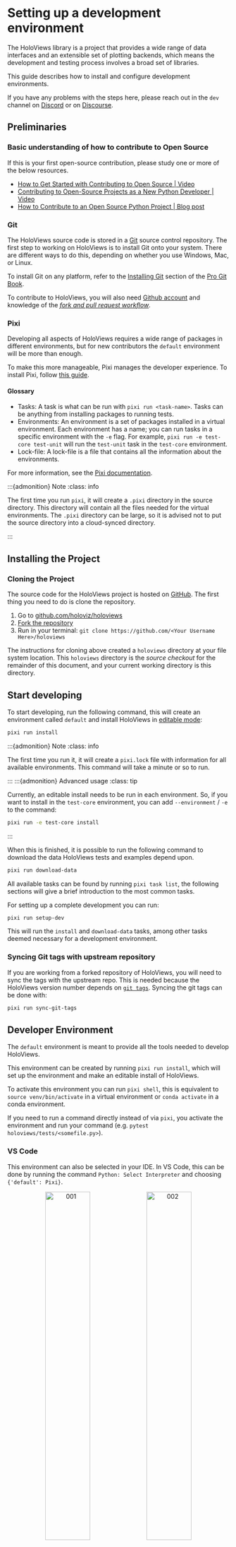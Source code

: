 # Setting up a development environment

The HoloViews library is a project that provides a wide range of data interfaces and an extensible set of plotting backends, which means the development and testing process involves a broad set of libraries.

This guide describes how to install and configure development environments.

If you have any problems with the steps here, please reach out in the `dev` channel on [Discord](https://discord.gg/rb6gPXbdAr) or on [Discourse](https://discourse.holoviz.org/).

## Preliminaries

### Basic understanding of how to contribute to Open Source

If this is your first open-source contribution, please study one
or more of the below resources.

- [How to Get Started with Contributing to Open Source | Video](https://youtu.be/RGd5cOXpCQw)
- [Contributing to Open-Source Projects as a New Python Developer | Video](https://youtu.be/jTTf4oLkvaM)
- [How to Contribute to an Open Source Python Project | Blog post](https://www.educative.io/blog/contribue-open-source-python-project)

### Git

The HoloViews source code is stored in a [Git](https://git-scm.com) source control repository. The first step to working on HoloViews is to install Git onto your system. There are different ways to do this, depending on whether you use Windows, Mac, or Linux.

To install Git on any platform, refer to the [Installing Git](https://git-scm.com/book/en/v2/Getting-Started-Installing-Git) section of the [Pro Git Book](https://git-scm.com/book/en/v2).

To contribute to HoloViews, you will also need [Github account](https://github.com/join) and knowledge of the [_fork and pull request workflow_](https://docs.github.com/en/get-started/quickstart/contributing-to-projects).

### Pixi

Developing all aspects of HoloViews requires a wide range of packages in different environments, but for new contributors the `default` environment will be more than enough.

To make this more manageable, Pixi manages the developer experience. To install Pixi, follow [this guide](https://pixi.sh/latest/#installation).

#### Glossary

- Tasks: A task is what can be run with `pixi run <task-name>`. Tasks can be anything from installing packages to running tests.
- Environments: An environment is a set of packages installed in a virtual environment. Each environment has a name; you can run tasks in a specific environment with the `-e` flag. For example, `pixi run -e test-core test-unit` will run the `test-unit` task in the `test-core` environment.
- Lock-file: A lock-file is a file that contains all the information about the environments.

For more information, see the [Pixi documentation](https://pixi.sh/latest/).

:::{admonition} Note
:class: info

The first time you run `pixi`, it will create a `.pixi` directory in the source directory.
This directory will contain all the files needed for the virtual environments.
The `.pixi` directory can be large, so it is advised not to put the source directory into a cloud-synced directory.

:::

## Installing the Project

### Cloning the Project

The source code for the HoloViews project is hosted on [GitHub](https://github.com/holoviz/holoviews). The first thing you need to do is clone the repository.

1. Go to [github.com/holoviz/holoviews](https://github.com/holoviz/holoviews)
2. [Fork the repository](https://docs.github.com/en/get-started/quickstart/contributing-to-projects#forking-a-repository)
3. Run in your terminal: `git clone https://github.com/<Your Username Here>/holoviews`

The instructions for cloning above created a `holoviews` directory at your file system location.
This `holoviews` directory is the _source checkout_ for the remainder of this document, and your current working directory is this directory.

## Start developing

To start developing, run the following command, this will create an environment called `default` and install HoloViews in [editable mode](https://pip.pypa.io/en/stable/topics/local-project-installs/#editable-installs):

```bash
pixi run install
```

:::{admonition} Note
:class: info

The first time you run it, it will create a `pixi.lock` file with information for all available environments.
This command will take a minute or so to run.

:::
:::{admonition} Advanced usage
:class: tip

Currently, an editable install needs to be run in each environment. So, if you want to install in the `test-core` environment, you can add `--environment` / `-e` to the command:

```bash
pixi run -e test-core install
```

:::

When this is finished, it is possible to run the following command to download the data HoloViews tests and examples depend upon.

```bash
pixi run download-data
```

All available tasks can be found by running `pixi task list`, the following sections will give a brief introduction to the most common tasks.

For setting up a complete development you can run:

```bash
pixi run setup-dev
```

This will run the `install` and `download-data` tasks, among other tasks deemed necessary for a development environment.

### Syncing Git tags with upstream repository

If you are working from a forked repository of HoloViews, you will need to sync the tags with the upstream repo.
This is needed because the HoloViews version number depends on [`git tags`](https://git-scm.com/book/en/v2/Git-Basics-Tagging).
Syncing the git tags can be done with:

```bash
pixi run sync-git-tags
```

## Developer Environment

The `default` environment is meant to provide all the tools needed to develop HoloViews.

This environment can be created by running `pixi run install`, which will set up the environment and make an editable install of HoloViews.

To activate this environment you can run `pixi shell`, this is equivalent to `source venv/bin/activate` in a virtual environment or `conda activate` in a conda environment.

If you need to run a command directly instead of via `pixi`, you activate the environment and run your command (e.g. `pytest holoviews/tests/<somefile.py>`).

### VS Code

This environment can also be selected in your IDE. In VS Code, this can be done by running the command `Python: Select Interpreter` and choosing `{'default': Pixi}`.

<p style="text-align: center">
  <img
    src="https://assets.holoviews.org/static/dev_guide/001.png"
    alt="001"
    style="width: 45%; display: inline-block"
  />
  <img
    src="https://assets.holoviews.org/static/dev_guide/002.png"
    alt="002"
    style="width: 45%; display: inline-block"
  />
</p>

To confirm you are using this dev environment, check the bottom right corner:

![003](https://assets.holoviews.org/static/dev_guide/003.png)

### Jupyter Lab

You can launch Jupyter lab with the `default` environment with `pixi run lab`.
This can be advantageous when you need to edit the documentation or debug an example notebook.

## Linting

HoloViews uses [pre-commit](https://pre-commit.com/) to apply linting to HoloViews code. Linting can be run for all the files with:

```bash
pixi run lint
```

Linting can also be set up to run automatically with each commit; this is the recommended way because if linting is not passing, the [Continuous Integration](https://en.wikipedia.org/wiki/Continuous_integration) (CI) will also fail.

```bash
pixi run lint-install
```

:::{admonition} Note
:class: info

Alternatively, if you have `pre-commit` installed elsewhere you can run

```bash
pre-commit install  # To install
pre-commit run --all-files  # To run on all files
```

:::

## Testing

To help keep HoloViews maintainable, all Pull Requests (PR) with code changes should typically be accompanied by relevant tests. While exceptions may be made for specific circumstances, the default assumption should be that a Pull Request without tests will not be merged.

There are three types of tasks and five environments related to tests.

### Unit tests

Unit tests are usually small tests executed with [pytest](https://docs.pytest.org). They can be found in `holoviews/tests/`.
Unit tests can be run with the `test-unit` task:

```bash
pixi run test-unit
```

:::{admonition} Advanced usage
:class: tip

The task is available in the following environments: `test-39`, `test-310`, `test-311`, `test-312`, and `test-core`. Where the first ones have the same environments except for different Python versions, and `test-core` only has a core set of dependencies.

You can run the task in a specific environment with the `-e` flag. For example, to run the `test-unit` task in the `test-39` environment, you can run:

```bash
pixi run -e test-39 test-unit
```

:::

### Example tests

HoloViews's documentation consists mainly of Jupyter Notebooks. The example tests execute all the notebooks and fail if an error is raised. Example tests are possible thanks to [nbval](https://nbval.readthedocs.io/) and can be found in the `examples/` folder.
Example tests can be run with the following command:

```bash
pixi run test-example
```

This task has the same environments as the unit tests except for `test-core`.

### UI tests

HoloViews provides web components that users can interact with through the browser. UI tests allow checking that these components get displayed as expected and that the backend <-> front-end bi-communication works correctly. UI tests are possible thanks to [Playwright](https://playwright.dev/python/).
The test can be found in the `holoviews/tests/ui/` folder.
UI tests can be run with the following task. This task is only available in the `test-ui` environment. The first time you run it, it will download the necessary browser files to run the tests in the Chrome browser.

```bash
pixi run test-ui
```

## Documentation

The documentation can be built with the command:

```bash
pixi run docs-build
```

As HoloViews uses notebooks for much of the documentation, this will take significant time to run (around an hour).
If you want to run it locally, you can temporarily disable the gallery by setting the environment variable `export HV_DOC_GALLERY=False`.
You can also disable the reference gallery by setting the environment variable `export HV_DOC_REF_GALLERY=False`.

A development version of HoloViews can be found [here](https://dev.holoviews.org/). You can ask a maintainer if they want to make a dev release for your PR, but there is no guarantee they will say yes.

## Build

HoloViews have two build tasks. One is for building packages for Pip, and the other is for building packages for Conda.

```bash
pixi run build-pip
pixi run build-conda
```

## Making a pull requests

Once you have finished your code changes, you are ready to make a pull request.
A pull request is how code from your local repository becomes available to maintainers to review
and then merged into the project. To submit a pull request:

1.  Navigate to your repository on GitHub.
1.  Click on the `Compare & pull request` button.
1.  You can then look at the commits and file changes to make sure everything looks
    okay one last time.
1.  Write a descriptive title that includes prefixes. HoloViews uses a convention for title
    prefixes. The following prefixes are used:

        * build: Changes that affect the build system
        * chore: Changes that are not user-facing
        * ci: Changes to CI configuration files and scripts
        * compat: Compatibility with upstream packages
        * docs: Documentation only changes
        * enh: An enhancement to existing feature
        * feat: A new feature
        * fix: A bug fix
        * perf: A code change that improves performance
        * refactor: A code change that neither fixes a bug nor adds a feature
        * test: Adding missing tests or correcting existing tests
        * type: Type annotations

1.  Write a description of your changes in the `Write` tab, and check if everything looks ok in the `Preview` tab.
1.  Click `Create Pull Request`.

## Continuous Integration

Every push to the `main` branch or any PR branch on GitHub automatically triggers a test build with [GitHub Actions](https://github.com/features/actions).

You can see the list of all current and previous builds at [this URL](https://github.com/holoviz/holoviews/actions)

### Etiquette

GitHub Actions provides free build workers for open-source projects. A few considerations will help you be considerate of others needing these limited resources:

- Run the tests locally before opening or pushing to an opened PR.

- Group commits to meaningful chunks of work before pushing to GitHub (i.e., don't push on every commit).
